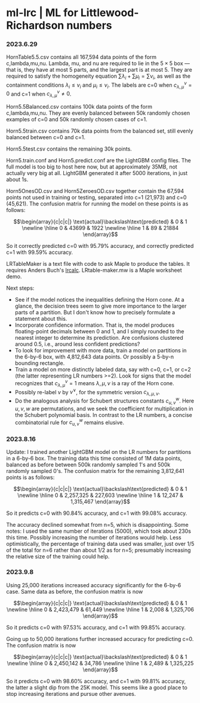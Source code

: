 # ml-lrc | ML for Littlewood-Richardson numbers

### 2023.6.29

HornTable5.5.csv contains all 167,594 data points of the form c,lambda,mu,nu.  Lambda, mu, and nu are required to lie in the $5\times 5$ box &mdash; that is, they have at most 5 parts, and the largest part is at most 5.  They are required to satisfy the homogeneity equation $\sum \lambda_i + \sum \mu_i = \sum \nu_i$, as well as the containment conditions $\lambda_i\leq \nu_i$ and $\mu_i\leq \nu_i$.  The labels are c=0 when $c_{\lambda,\mu}^\nu=0$ and c=1 when $c_{\lambda,\mu}^\nu\neq0$.

Horn5.5Balanced.csv contains 100k data points of the form c,lambda,mu,nu.  They are evenly balanced between 50k randomly chosen examples of c=0 and 50k randomly chosen cases of c=1.

Horn5.5train.csv contains 70k data points from the balanced set, still evenly balanced between c=0 and c=1.

Horn5.5test.csv contains the remaining 30k points.

Horn5.train.conf and Horn5.predict.conf are the LightGBM config files.  The full model is too big to host here now, but at approximately 35MB, not actually very big at all.  LightGBM generated it after 5000 iterations, in just about 1s.

Horn5OnesOD.csv and Horn5ZeroesOD.csv together contain the 67,594 points not used in training or testing, separated into c=1 (21,973) and c=0 (45,621).  The confusion matrix for running the model on these points is as follows:

$$\begin{array}{c|c|c|} \text{actual}\backslash\text{predicted} & 0 & 1  \newline \hline 0 & 43699 & 1922  \newline \hline 1 & 89 & 21884  \end{array}$$

So it correctly predicted c=0 with 95.79% accuracy, and correctly predicted c=1 with 99.59% accuracy.

LRTableMaker is a text file with code to ask Maple to produce the tables.  It requires Anders Buch's [lrcalc](https://sites.math.rutgers.edu/~asbuch/lrcalc/).  LRtable-maker.mw is a Maple worksheet demo.

Next steps:
* See if the model notices the inequalities defining the Horn cone.  At a glance, the decision trees seem to give more importance to the larger parts of a partition.  But I don't know how to precisely formulate a statement about this.
* Incorporate confidence information.  That is, the model produces floating-point decimals between 0 and 1, and I simply rounded to the nearest integer to determine its prediction.  Are confusions clustered around 0.5, i.e., around less confident predictions?
* To look for improvement with more data, train a model on partitions in the 6-by-6 box, with 4,812,643 data points.  Or possibly a 5-by-n bounding rectangle.
* Train a model on more distinctly labeled data, say with c=0, c=1, or c=2 (the latter representing LR numbers >=2).  Look for signs that the model recognizes that $c_{\lambda,\mu}^\nu=1$ means $\lambda,\mu,\nu$ is a ray of the Horn cone.
* Possibly re-label $\nu$ by $\nu^\vee$, for the symmetric version $c_{\lambda,\mu,\nu}$.
* Do the analogous analysis for Schubert structures constants $c_{u,v}^w$.  Here $u,v,w$ are permutations, and we seek the coefficient for multiplication in the Schubert polynomial basis.  In contrast to the LR numbers, a concise combinatorial rule for $c_{u,v}^w$ remains elusive.

### 2023.8.16

Update: I trained another LightGBM model on the LR numbers for partitions in a 6-by-6 box.  The training data this time consisted of 1M data points, balanced as before between 500k randomly sampled 1's and 500k randomly sampled 0's.  The confusion matrix for the remaining 3,812,641 points is as follows:

$$\begin{array}{c|c|c|} \text{actual}\backslash\text{predicted} & 0 & 1  \newline \hline 0 & 2,257,325 & 227,603  \newline \hline 1 & 12,247 & 1,315,467  \end{array}$$

So it predicts c=0 with 90.84% accuracy, and c=1 with 99.08% accuracy.

The accuracy declined somewhat from n=5, which is disappointing.  Some notes: I used the same number of iterations (5000), which took about 230s this time.  Possibly increasing the number of iterations would help.  Less optimistically, the percentage of training data used was smaller, just over 1/5 of the total for n=6 rather than about 1/2 as for n=5; presumably increasing the relative size of the training could help.

### 2023.9.8

Using 25,000 iterations increased accuracy significantly for the 6-by-6 case.  Same data as before, the confusion matrix is now

$$\begin{array}{c|c|c|} \text{actual}\backslash\text{predicted} & 0 & 1  \newline \hline 0 & 2,423,479 & 61,449  \newline \hline 1 & 2,008 & 1,325,706  \end{array}$$

So it predicts c=0 with 97.53% accuracy, and c=1 with 99.85% accuracy.

Going up to 50,000 iterations further increased accuracy for predicting c=0.  The confusion matrix is now

$$\begin{array}{c|c|c|} \text{actual}\backslash\text{predicted} & 0 & 1  \newline \hline 0 & 2,450,142 & 34,786  \newline \hline 1 & 2,489 & 1,325,225  \end{array}$$

So it predicts c=0 with 98.60% accuracy, and c=1 with 99.81% accuracy, the latter a slight dip from the 25K model.  This seems like a good place to stop increasing iterations and pursue other avenues.


